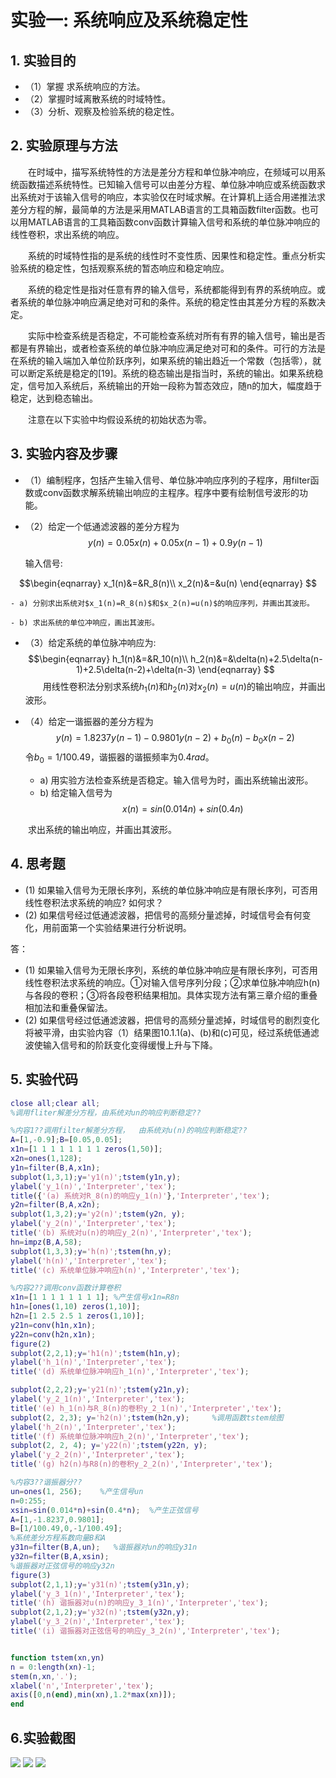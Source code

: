 
# 实验一:  系统响应及系统稳定性
## 1. 实验目的
- （1）掌握	求系统响应的方法。
- （2）掌握时域离散系统的时域特性。
- （3）分析、观察及检验系统的稳定性。

## 2. 实验原理与方法

&emsp;&emsp;在时域中，描写系统特性的方法是差分方程和单位脉冲响应，在频域可以用系统函数描述系统特性。已知输入信号可以由差分方程、单位脉冲响应或系统函数求出系统对于该输入信号的响应，本实验仅在时域求解。在计算机上适合用递推法求差分方程的解，最简单的方法是采用MATLAB语言的工具箱函数filter函数。也可以用MATLAB语言的工具箱函数conv函数计算输入信号和系统的单位脉冲响应的线性卷积，求出系统的响应。

&emsp;&emsp;系统的时域特性指的是系统的线性时不变性质、因果性和稳定性。重点分析实验系统的稳定性，包括观察系统的暂态响应和稳定响应。

&emsp;&emsp;系统的稳定性是指对任意有界的输入信号，系统都能得到有界的系统响应。或者系统的单位脉冲响应满足绝对可和的条件。系统的稳定性由其差分方程的系数决定。

&emsp;&emsp;实际中检查系统是否稳定，不可能检查系统对所有有界的输入信号，输出是否都是有界输出，或者检查系统的单位脉冲响应满足绝对可和的条件。可行的方法是在系统的输入端加入单位阶跃序列，如果系统的输出趋近一个常数（包括零），就可以断定系统是稳定的[19]。系统的稳态输出是指当时，系统的输出。如果系统稳定，信号加入系统后，系统输出的开始一段称为暂态效应，随n的加大，幅度趋于稳定，达到稳态输出。

&emsp;&emsp;注意在以下实验中均假设系统的初始状态为零。

## 3. 实验内容及步骤

- （1）编制程序，包括产生输入信号、单位脉冲响应序列的子程序，用filter函数或conv函数求解系统输出响应的主程序。程序中要有绘制信号波形的功能。
- （2）给定一个低通滤波器的差分方程为
$$
y(n)=0.05x(n)+0.05x(n-1)+0.9y(n-1)
$$

    输入信号:

$$\begin{eqnarray}
		x_1(n)&=&R_8(n)\\
		x_2(n)&=&u(n)
	\end{eqnarray}
$$

    - a) 分别求出系统对$x_1(n)=R_8(n)$和$x_2(n)=u(n)$的响应序列，并画出其波形。
    
    - b) 求出系统的单位冲响应，画出其波形。
  
- （3）给定系统的单位脉冲响应为:
$$\begin{eqnarray}
		h_1(n)&=&R_10(n)\\
		h_2(n)&=&\delta(n)+2.5\delta(n-1)+2.5\delta(n-2)+\delta(n-3)
	\end{eqnarray}
$$
&emsp;&emsp;用线性卷积法分别求系统$h_1(n)$和$h_2(n)$对$x_2(n)=u(n)$的输出响应，并画出波形。
- （4）给定一谐振器的差分方程为
$$
y(n)=1.8237y(n-1)-0.9801y(n-2)+b_0(n)-b_0x(n-2)
$$
    令$b_0=1/100.49$，谐振器的谐振频率为$0.4rad$。
    
    - a) 用实验方法检查系统是否稳定。输入信号为时，画出系统输出波形。
    - b) 给定输入信号为
$$
x(n)=sin(0.014n)+sin(0.4n)
$$

&emsp;&emsp;求出系统的输出响应，并画出其波形。


## 4. 思考题

- (1) 如果输入信号为无限长序列，系统的单位脉冲响应是有限长序列，可否用线性卷积法求系统的响应? 如何求？
- (2) 如果信号经过低通滤波器，把信号的高频分量滤掉，时域信号会有何变化，用前面第一个实验结果进行分析说明。

答：

- (1) 如果输入信号为无限长序列，系统的单位脉冲响应是有限长序列，可否用线性卷积法求系统的响应。①对输入信号序列分段；②求单位脉冲响应h(n)与各段的卷积；③将各段卷积结果相加。具体实现方法有第三章介绍的重叠相加法和重叠保留法。
- (2) 如果信号经过低通滤波器，把信号的高频分量滤掉，时域信号的剧烈变化将被平滑，由实验内容（1）结果图10.1.1(a)、(b)和(c)可见，经过系统低通滤波使输入信号和的阶跃变化变得缓慢上升与下降。

## 5. 实验代码
```matlab
close all;clear all;
%调用fliter解差分方程，由系统对un的响应判断稳定??

%内容1??调用filter解差分方程，  由系统对u(n)的响应判断稳定??
A=[1,-0.9];B=[0.05,0.05];
x1n=[1 1 1 1 1 1 1 1 zeros(1,50)];
x2n=ones(1,128);
y1n=filter(B,A,x1n);
subplot(1,3,1);y='y1(n)';tstem(y1n,y);
ylabel('y_1(n)','Interpreter','tex');
title({'(a) 系统对R_8(n)的响应y_1(n)'},'Interpreter','tex');
y2n=filter(B,A,x2n);
subplot(1,3,2);y='y2(n)';tstem(y2n, y);
ylabel('y_2(n)','Interpreter','tex');
title('(b) 系统对u(n)的响应y_2(n)','Interpreter','tex');
hn=impz(B,A,58);
subplot(1,3,3);y='h(n)';tstem(hn,y);
ylabel('h(n)','Interpreter','tex');
title('(c) 系统单位脉冲响应h(n)','Interpreter','tex');

%内容2??调用conv函数计算卷积
x1n=[1 1 1 1 1 1 1 1]; %产生信号x1n=R8n
h1n=[ones(1,10) zeros(1,10)];
h2n=[1 2.5 2.5 1 zeros(1,10)];
y21n=conv(h1n,x1n);
y22n=conv(h2n,x1n);
figure(2)
subplot(2,2,1);y='h1(n)';tstem(h1n,y);
ylabel('h_1(n)','Interpreter','tex');    
title('(d) 系统单位脉冲响应h_1(n)','Interpreter','tex');

subplot(2,2,2);y='y21(n)';tstem(y21n,y);
ylabel('y_2_1(n)','Interpreter','tex');
title('(e) h_1(n)与R_8(n)的卷积y_2_1(n)','Interpreter','tex');
subplot(2, 2,3); y='h2(n)';tstem(h2n,y);     %调用函数tstem绘图
ylabel('h_2(n)','Interpreter','tex');
title('(f) 系统单位脉冲响应h_2(n)','Interpreter','tex');
subplot(2, 2, 4); y='y22(n)';tstem(y22n, y);
ylabel('y_2_2(n)','Interpreter','tex');
title('(g) h2(n)与R8(n)的卷积y_2_2(n)','Interpreter','tex');

%内容3??谐振器分??
un=ones(1, 256);    %产生信号un
n=0:255;
xsin=sin(0.014*n)+sin(0.4*n);  %产生正弦信号
A=[1,-1.8237,0.9801];
B=[1/100.49,0,-1/100.49]; 
%系统差分方程系数向量B和A
y31n=filter(B,A,un);   %谐振器对un的响应y31n
y32n=filter(B,A,xsin);
%谐振器对正弦信号的响应y32n
figure(3)
subplot(2,1,1);y='y31(n)';tstem(y31n,y);
ylabel('y_3_1(n)','Interpreter','tex');
title('(h) 谐振器对u(n)的响应y_3_1(n)','Interpreter','tex');
subplot(2,1,2);y='y32(n)';tstem(y32n,y);
ylabel('y_3_2(n)','Interpreter','tex');
title('(i) 谐振器对正弦信号的响应y_3_2(n)','Interpreter','tex');


function tstem(xn,yn)
n = 0:length(xn)-1;
stem(n,xn,'.');
xlabel('n','Interpreter','tex');
axis([0,n(end),min(xn),1.2*max(xn)]);
end
```

## 6.实验截图
![](1.1.jpg)
![](1.2.jpg)
![](1.3.jpg)
